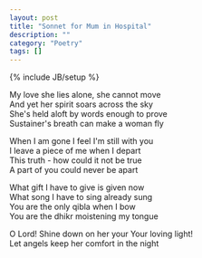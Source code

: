 ```yaml
---
layout: post
title: "Sonnet for Mum in Hospital"
description: ""
category: "Poetry"
tags: []
---
```

{% include JB/setup %}

My love she lies alone, she cannot move
<br>And yet her spirit soars across the sky
<br>She's held aloft by words enough to prove
<br>Sustainer's breath can make a woman fly

When I am gone I feel I'm still with you
<br>I leave a piece of me when I depart
<br>This truth - how could it not be true
<br>A part of you could never be apart

What gift I have to give is given now
<br>What song I have to sing already sung
<br>You are the only qibla when I bow
<br>You are the dhikr moistening my tongue

O Lord! Shine down on her your Your loving light!
<br>Let angels keep her comfort in the night
